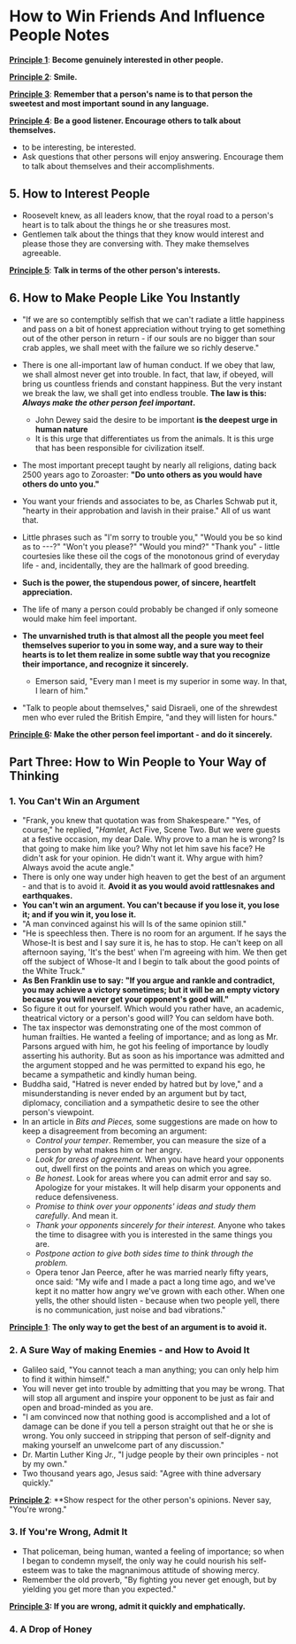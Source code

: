 # How to Win Friends And Influence People Notes

**<u>Principle 1</u>**: **Become genuinely interested in other people.**

**<u>Principle 2</u>**: **Smile.**

**<u>Principle 3</u>**: **Remember that a person's name is to that person the sweetest and most important sound in any language.**

**<u>Principle 4</u>**: **Be a good listener. Encourage others to talk about themselves.**

- to be interesting, be interested.
- Ask questions that other persons will enjoy answering. Encourage them to talk about themselves and their accomplishments.

## 5. How to Interest People

- Roosevelt knew, as all leaders know, that the royal road to a person's heart is to talk about the things he or she treasures most.
- Gentlemen talk about the things that they know would interest and please those they are conversing with. They make themselves agreeable.

<u>**Principle 5**</u>: **Talk in terms of the other person's interests.**



## 6. How to Make People Like You Instantly

- "If we are so contemptibly selfish that we can't radiate a little happiness and pass on a bit of honest appreciation without trying to get something out of the other person in return - if our souls are no bigger than sour crab apples, we shall meet with the failure we so richly deserve."

- There is one all-important law of human conduct. If we obey that law, we shall almost never get into trouble. In fact, that law, if obeyed, will bring us countless friends and constant happiness. But the very instant we break the law, we shall get into endless trouble. **The law is this: *Always make the other person feel important*.**
  - John Dewey said the desire to be important **is the deepest urge in human nature**
  - It is this urge that differentiates us from the animals. It is this urge that has been responsible for civilization itself.
- The most important precept taught by nearly all religions, dating back 2500 years ago to Zoroaster: **"Do unto others as you would have others do unto you."**
- You want your friends and associates to be, as Charles Schwab put it, "hearty in their approbation and lavish in their praise." All of us want that.
- Little phrases such as "I'm sorry to trouble you," "Would you be so kind as to ---?" "Won't you please?" "Would you mind?" "Thank you" - little courtesies like these oil the cogs of the monotonous grind of everyday life - and, incidentally, they are the hallmark of good breeding.
- **Such is the power, the stupendous power, of sincere, heartfelt appreciation.**
- The life of many a person could probably be changed if only someone would make him feel important.
- **The unvarnished truth is that almost all the people you meet feel themselves superior to you in some way, and a sure way to their hearts is to let them realize in some subtle way that you recognize their importance, and recognize it sincerely.**
  - Emerson said, "Every man I meet is my superior in some way. In that, I learn of him."
- "Talk to people about themselves," said Disraeli, one of the shrewdest men who ever ruled the British Empire, "and they will listen for hours."

**<u>Principle 6</u>: Make the other person feel important - and do it sincerely.**



## Part Three: How to Win People to Your Way of Thinking

### 1. You Can't Win an Argument

- "Frank, you knew that quotation was from Shakespeare." "Yes, of course," he replied, "*Hamlet*, Act Five, Scene Two. But we were guests at a festive occasion, my dear Dale. Why prove to a man he is wrong? Is that going to make him like you? Why not let him save his face? He didn't ask for your opinion. He didn't want it. Why argue with him? Always avoid the acute angle."
- There is only one way under high heaven to get the best of an argument - and that is to avoid it. **Avoid it as you would avoid rattlesnakes and earthquakes.**
- **You can't win an argument. You can't because if you lose it, you lose it; and if you win it, you lose it.**
- "A man convinced against his will Is of the same opinion still."
- "He is speechless then. There is no room for an argument. If he says the Whose-It is best and I say sure it is, he has to stop. He can't keep on all afternoon saying, 'It's the best' when I'm agreeing with him. We then get off the subject of Whose-It and I begin to talk about the good points of the White Truck."
- **As Ben Franklin use to say: "If you argue and rankle and contradict, you may achieve a victory sometimes; but it will be an empty victory because you will never get your opponent's good will."**
- So figure it out for yourself. Which would you rather have, an academic, theatrical victory or a person's good will? You can seldom have both.
- The tax inspector was demonstrating one of the most common of human frailties. He wanted a feeling of importance; and as long as Mr. Parsons argued with him, he got his feeling of importance by loudly asserting his authority. But as soon as his importance was admitted and the argument stopped and he was permitted to expand his ego, he became a sympathetic and kindly human being.
- Buddha said, "Hatred is never ended by hatred but by love," and a misunderstanding is never ended by an argument but by tact, diplomacy, conciliation and a sympathetic desire to see the other person's viewpoint.
- In an article in *Bits and Pieces,* some suggestions are made on how to keep a disagreement from becoming an argument:
  - *Control your temper*. Remember, you can measure the size of a person by what makes him or her angry.
  - *Look for areas of agreement*. When you have heard your opponents out, dwell first on the points and areas on which you agree.
  - *Be honest*. Look for areas where you can admit error and say so. Apologize for your mistakes. It will help disarm your opponents and reduce defensiveness.
  - *Promise to think over your opponents' ideas and study them carefully*. And mean it.
  - *Thank your opponents sincerely for their interest.* Anyone who takes the time to disagree with you is interested in the same things you are.
  - *Postpone action to give both sides time to think through the problem.*
  - Opera tenor Jan Peerce, after he was married nearly fifty years, once said: "My wife and I made a pact a long time ago, and we've kept it no matter how angry we've grown with each other. When one yells, the other should listen - because when two people yell, there is no communication, just noise and bad vibrations."

**<u>Principle 1</u>**: **The only way to get the best of an argument is to avoid it.**

### 2. A Sure Way of making Enemies - and How to Avoid It

- Galileo said, "You cannot teach a man anything; you can only help him to find it within himself."
- You will never get into trouble by admitting that you may be wrong. That will stop all argument and inspire your opponent to be just as fair and open and broad-minded as you are.
- "I am convinced now that nothing good is accomplished and a lot of damage can be done if you tell a person straight out that he or she is wrong. You only succeed in stripping that person of self-dignity and making yourself an unwelcome part of any discussion."
- Dr. Martin Luther King Jr., "I judge people by their own principles - not by my own."
- Two thousand years ago, Jesus said: "Agree with thine adversary quickly."

**<u>Principle 2</u>**: **Show respect for the other person's opinions. Never say, "You're wrong."

### 3. If You're Wrong, Admit It

- That policeman, being human, wanted a feeling of importance; so when I began to condemn myself, the only way he could nourish his self-esteem was to take the magnanimous attitude of showing mercy.
- Remember the old proverb, "By fighting you never get enough, but by yielding you get more than you expected."

**<u>Principle 3</u>: If you are wrong, admit it quickly and emphatically.**

### 4. A Drop of Honey

